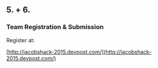 ##  5. + 6. 
### Team Registration & Submission

Register at:

[http://jacobshack-2015.devpost.com/](http://jacobshack-2015.devpost.com/)
